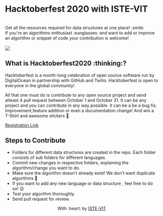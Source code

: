 <h1>
 Hacktoberfest 2020 with ISTE-VIT
</h1>
<br> Get all the resources required for data structures at one place! :smile: 
<br>
If you're an algorithms enthusiast :sunglasses: and want to add or improve an algorithm or snippet of code your contribution is welcome! 
<br>

<br>
<img src="https://github.com/Manasvi070902/project-ideas/blob/master/Hacktober.png">

<h2>
 What is Hacktoberfest2020 :thinking:? 
</h2>
Hacktoberfest is a month-long celebration of open source software run by DigitalOcean in partnership with GitHub and Twilio. Hacktoberfest is open to everyone in the global community!

All that one must do is contribute to any open source project and send atleast 4 pull request between October 1 and October 31. It can be any project and you can contribute in any way possible. It can be a be a bug fix, improvement,feature addition  or even a documentation change! And win a T-Shirt and awesome stickers :star_struck:.


[Registration Link](https://hacktoberfest.digitalocean.com/)



## Steps to Contribute

* Folders for different data structures are created in the repo. Each folder consists of sub folders for different languages.
* Commit new changes in respective folders, explaining the algorithm/change you want to do.
* Make sure the algorithm doesn't already exist! We don't want duplicate algorithms 😬
* If you want to add any new language or data structure , feel free to do so! :relieved: 
* Test your algorithm thoroughly.
* Send pull request for review.




<p align="center">
	With :heart: by <a href="https://istevit.in/" target="_blank">ISTE-VIT</a>
</p>
